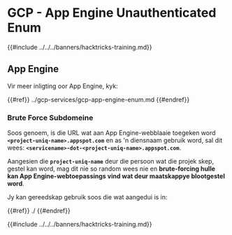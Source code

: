 # GCP - App Engine Unauthenticated Enum

{{#include ../../../banners/hacktricks-training.md}}

## App Engine

Vir meer inligting oor App Engine, kyk:

{{#ref}}
../gcp-services/gcp-app-engine-enum.md
{{#endref}}

### Brute Force Subdomeine

Soos genoem, is die URL wat aan App Engine-webblaaie toegeken word **`<project-uniq-name>.appspot.com`** en as 'n diensnaam gebruik word, sal dit wees: **`<servicename>-dot-<project-uniq-name>.appspot.com`**.

Aangesien die **`project-uniq-name`** deur die persoon wat die projek skep, gestel kan word, mag dit nie so random wees nie en **brute-forcing hulle kan App Engine-webtoepassings vind wat deur maatskappye blootgestel word**.

Jy kan gereedskap gebruik soos die wat aangedui is in:

{{#ref}}
./
{{#endref}}

{{#include ../../../banners/hacktricks-training.md}}
